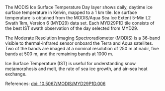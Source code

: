 The MODIS Ice Surface Temperature Day layer shows daily, daytime ice surface temperature in Kelvin, mapped to a 1 km tile. Ice surface temperature is obtained from the MODIS/Aqua Sea Ice Extent 5-Min L2 Swath 1km, Version 6 (MYD29) data set. Each MYD29P1D tile consists of the best IST swath observation of the day selected from MYD29.

The Moderate Resolution Imaging Spectroradiometer (MODIS) is a 36-band visible to thermal-infrared sensor onboard the Terra and Aqua satellites. Two of the bands are imaged at a nominal resolution of 250 m at nadir, five bands at 500 m, and the remaining bands at 1000 m.

Ice Surface Temperature (IST) is useful for understanding snow metamorphosis and melt, the rate of sea ice growth, and air–sea heat exchange.

References: [doi: 10.5067/MODIS/MYD29P1D.006](https://doi.org/10.5067/MODIS/MYD29P1D.006)
